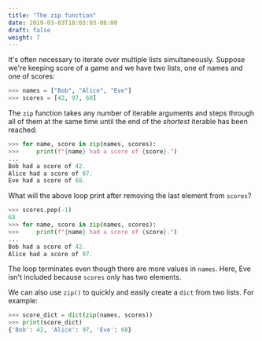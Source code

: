 ```yaml
---
title: "The zip function"
date: 2019-03-03T18:03:03-08:00
draft: false
weight: 7
---
```


It's often necessary to iterate over multiple lists simultaneously. Suppose we're keeping score of a game and we have two lists, one of names and one of scores:

```python
>>> names = ["Bob", "Alice", "Eve"]
>>> scores = [42, 97, 68]
```

The `zip` function takes any number of iterable arguments and steps through
all of them at the same time until the end of the *shortest* iterable has been reached:

```python
>>> for name, score in zip(names, scores):
>>>     print(f"{name} had a score of {score}.")
...
Bob had a score of 42.
Alice had a score of 97.
Eve had a score of 68.
```

What will the above loop print after removing the last element from `scores`?

```python
>>> scores.pop(-1)
68
>>> for name, score in zip(names, scores):
>>>     print(f"{name} had a score of {score}.")
...
Bob had a score of 42.
Alice had a score of 97.
```

The loop terminates even though there are more values in `names`. Here, Eve isn't included because `scores` only has two elements.

We can also use `zip()` to quickly and easily create a `dict` from two lists. For example:

```python
>>> score_dict = dict(zip(names, scores))
>>> print(score_dict)
{'Bob': 42, 'Alice': 97, 'Eve': 68}
```